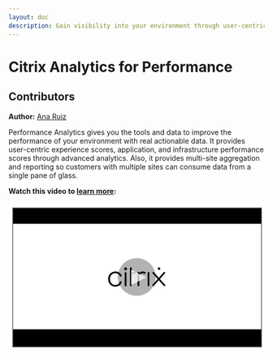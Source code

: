 ```yaml
---
layout: doc
description: Gain visibility into your environment through user-centric experience scores, application & infrastructure performance scores with Performance Analytics.
---
```

# Citrix Analytics for Performance

## Contributors

**Author:** [Ana Ruiz](https://twitter.com/mobileruiz)

Performance Analytics gives you the tools and data to improve the performance of your environment with real actionable data. It provides user-centric experience scores, application, and infrastructure performance scores through advanced analytics. Also, it provides multi-site aggregation and reporting so customers with multiple sites can consume data from a single pane of glass.

**Watch this video to [learn more](https://www.youtube.com/watch?v=nVdtKYY4oBc):**

[![Performance Analytics Tech Insight](/en-us/tech-zone/learn/media/shared_video-placeholder.png)](https://www.youtube.com/watch?v=nVdtKYY4oBc)
